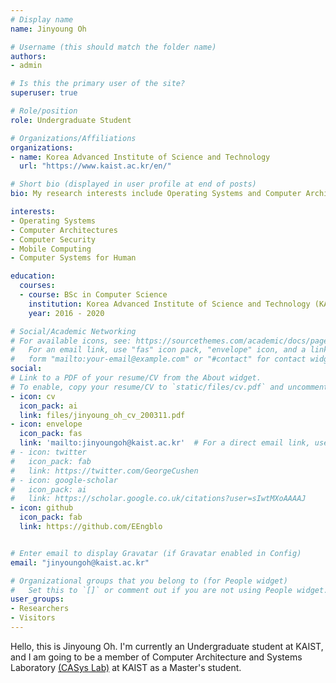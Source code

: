 ```yaml
---
# Display name
name: Jinyoung Oh

# Username (this should match the folder name)
authors:
- admin

# Is this the primary user of the site?
superuser: true

# Role/position
role: Undergraduate Student 

# Organizations/Affiliations
organizations:
- name: Korea Advanced Institute of Science and Technology
  url: "https://www.kaist.ac.kr/en/"

# Short bio (displayed in user profile at end of posts)
bio: My research interests include Operating Systems and Computer Architectures.

interests:
- Operating Systems
- Computer Architectures
- Computer Security
- Mobile Computing
- Computer Systems for Human

education:
  courses:
  - course: BSc in Computer Science
    institution: Korea Advanced Institute of Science and Technology (KAIST)
    year: 2016 - 2020

# Social/Academic Networking
# For available icons, see: https://sourcethemes.com/academic/docs/page-builder/#icons
#   For an email link, use "fas" icon pack, "envelope" icon, and a link in the
#   form "mailto:your-email@example.com" or "#contact" for contact widget.
social:
# Link to a PDF of your resume/CV from the About widget.
# To enable, copy your resume/CV to `static/files/cv.pdf` and uncomment the lines below.
- icon: cv
  icon_pack: ai
  link: files/jinyoung_oh_cv_200311.pdf
- icon: envelope
  icon_pack: fas
  link: 'mailto:jinyoungoh@kaist.ac.kr'  # For a direct email link, use "mailto:test@example.org".
# - icon: twitter
#   icon_pack: fab
#   link: https://twitter.com/GeorgeCushen
# - icon: google-scholar
#   icon_pack: ai
#   link: https://scholar.google.co.uk/citations?user=sIwtMXoAAAAJ
- icon: github
  icon_pack: fab
  link: https://github.com/EEngblo


# Enter email to display Gravatar (if Gravatar enabled in Config)
email: "jinyoungoh@kaist.ac.kr"

# Organizational groups that you belong to (for People widget)
#   Set this to `[]` or comment out if you are not using People widget.
user_groups:
- Researchers
- Visitors
---
```


Hello, this is Jinyoung Oh. I'm currently an Undergraduate student at KAIST, and I am going to be a member of Computer Architecture and Systems Laboratory [(CASys Lab)](http://casys.kaist.ac.kr/) at KAIST as a Master's student.
